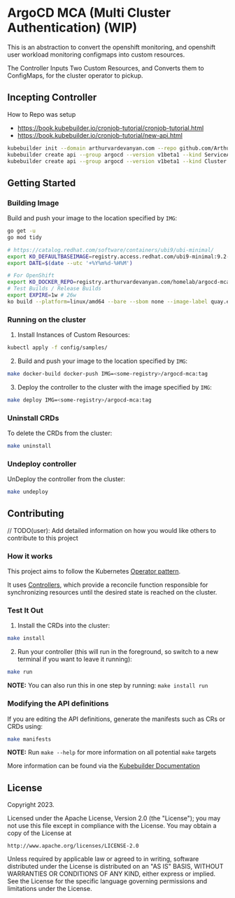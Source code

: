 # ArgoCD MCA (Multi Cluster Authentication) (WIP)

This is an abstraction to convert the openshift monitoring, and openshift user workload monitoring configmaps into custom resources.

The Controller Inputs Two Custom Resources, and Converts them to ConfigMaps, for the cluster operator to pickup.

## Incepting Controller

How to Repo was setup

- <https://book.kubebuilder.io/cronjob-tutorial/cronjob-tutorial.html>
- <https://book.kubebuilder.io/cronjob-tutorial/new-api.html>

```bash
kubebuilder init --domain arthurvardevanyan.com --repo github.com/ArthurVardevanyan/argocd-mca
kubebuilder create api --group argocd --version v1beta1 --kind ServiceAccount --namespaced=true
kubebuilder create api --group argocd --version v1beta1 --kind Cluster --namespaced=true
```

## Getting Started

### Building Image

Build and push your image to the location specified by `IMG`:

```bash
go get -u
go mod tidy
```

```bash
# https://catalog.redhat.com/software/containers/ubi9/ubi-minimal/
export KO_DEFAULTBASEIMAGE=registry.access.redhat.com/ubi9-minimal:9.2-691
export DATE=$(date --utc '+%Y%m%d-%H%M')

# For OpenShift
export KO_DOCKER_REPO=registry.arthurvardevanyan.com/homelab/argocd-mca
# Test Builds / Release Builds
export EXPIRE=1w # 26w
ko build --platform=linux/amd64 --bare --sbom none --image-label quay.expires-after="${EXPIRE}" --tags "${DATE}" # Quay Doesn't Support SBOM KO Yet
```

### Running on the cluster

1. Install Instances of Custom Resources:

```sh
kubectl apply -f config/samples/
```

2. Build and push your image to the location specified by `IMG`:

```sh
make docker-build docker-push IMG=<some-registry>/argocd-mca:tag
```

3. Deploy the controller to the cluster with the image specified by `IMG`:

```sh
make deploy IMG=<some-registry>/argocd-mca:tag
```

### Uninstall CRDs

To delete the CRDs from the cluster:

```sh
make uninstall
```

### Undeploy controller

UnDeploy the controller from the cluster:

```sh
make undeploy
```

## Contributing

// TODO(user): Add detailed information on how you would like others to contribute to this project

### How it works

This project aims to follow the Kubernetes [Operator pattern](https://kubernetes.io/docs/concepts/extend-kubernetes/operator/).

It uses [Controllers](https://kubernetes.io/docs/concepts/architecture/controller/),
which provide a reconcile function responsible for synchronizing resources until the desired state is reached on the cluster.

### Test It Out

1. Install the CRDs into the cluster:

```sh
make install
```

2. Run your controller (this will run in the foreground, so switch to a new terminal if you want to leave it running):

```sh
make run
```

**NOTE:** You can also run this in one step by running: `make install run`

### Modifying the API definitions

If you are editing the API definitions, generate the manifests such as CRs or CRDs using:

```sh
make manifests
```

**NOTE:** Run `make --help` for more information on all potential `make` targets

More information can be found via the [Kubebuilder Documentation](https://book.kubebuilder.io/introduction.html)

## License

Copyright 2023.

Licensed under the Apache License, Version 2.0 (the "License");
you may not use this file except in compliance with the License.
You may obtain a copy of the License at

    http://www.apache.org/licenses/LICENSE-2.0

Unless required by applicable law or agreed to in writing, software
distributed under the License is distributed on an "AS IS" BASIS,
WITHOUT WARRANTIES OR CONDITIONS OF ANY KIND, either express or implied.
See the License for the specific language governing permissions and
limitations under the License.
